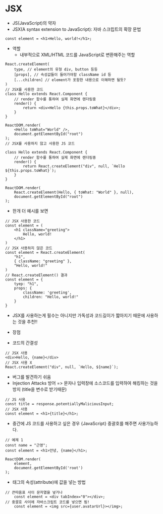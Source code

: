 # JSX
  
  - JS(JavaScript)의 약자
  - JSX(A syntax extension to JavaScript): 자바 스크립트의 확장 문법

```JSX
const element = <h1>Hello, world!</h1>;
```
  - 역할
    - 내부적으로 XML/HTML 코드를 JavaScript로 변환해주는 역할

```JSX
React.createElement(
    type, // element의 유형 div, button 등등
    [props], // 속성값들이 들어가야함 className id 등
    [...children] // element가 포함한 내용으로 이해하면 될듯?
)
// JSX를 사용한 코드
class Hello extends React.Component {
    // render 함수를 통하여 실제 화면에 렌더링중
    render() {
        return <div>Hello {this.props.toWhat}</div>;
    }
}

ReactDOM.render(
    <Hello toWhat="World" />,
    document.getElementById("root")
);
// JSX를 사용하지 않고 사용한 JS 코드

class Hello extends React.Component {
    // render 함수를 통하여 실제 화면에 렌더링중
    render() {
        return React.createElement("div", null, `Hello ${this.props.toWhat}`);
    }
}

ReactDOM.render(
    React.createElement(Hello, { toWhat: "World" }, null),
    document.getElementById("root")
);
```

  - 한개 더 예시를 보면

```JSX
// JSX 사용한 코드
const element = (
    <h1 className="greeting">
        Hello, world!
    </h1>
)
// JSX 사용하지 않은 코드
const element = React.createElement(
    "h1",
    { className: "greeting" },
    "Hello, world!"
)
// React.createElement() 결과
const element = {
    tyep: "h1",
    props: {
        className: 'greeting',
        children: "Hello, world!"
    }
}
```
  - JSX를 사용하는게 필수는 아니지만 가독성과 코드길이가 짧아지기 때문에 사용하는 것을 추천!!

  - 장점
   - 코드의 간결성
```JSX
// JSX 사용
<div>Hello, {name}</div>
// JSX 사용 X
React.createElement("div", null, `Hello, ${name}`);
```
   - 버그를 발견하기 쉬움
   - Injection Attacks 방어 => 문자나 입력창에 소스코드를 입력하여 해킹하는 것을 방지 (title을 변수로 받기때문)
```JSX
// JS 사용
const title = response.potentiallyMaliciousInput;
// JSX 사용
const element = <h1>{title}</h1>;
```

   - 중간에 JS 코드를 사용하고 싶은 경우 {JavaScript} 중괄호를 해주면 사용가능하다.

```JSX
// 예제 1
const name = "근영";
const element = <h1>안녕, {name}</h1>;

ReactDOM.render(
    element,
    document.getElementById('root')
);
```

   - 태그의 속성(attribute)에 값을 넣는 방법

```JSX
// 큰따옴표 사이 문자열을 넣거나
    const element = <div tabIndex="0"></div>;
// 중괄호 사이에 자바스크립트 코드를 넣으면 됨!
    const element = <img src={user.avatarUrl}></img>;
```